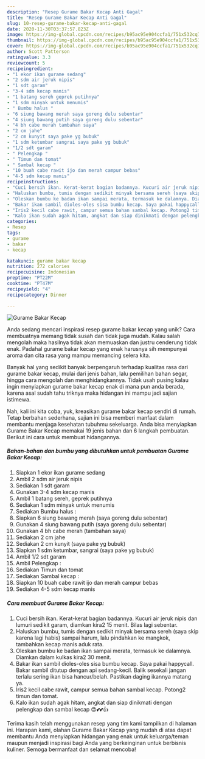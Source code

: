 ```yaml
---
description: "Resep Gurame Bakar Kecap Anti Gagal"
title: "Resep Gurame Bakar Kecap Anti Gagal"
slug: 10-resep-gurame-bakar-kecap-anti-gagal
date: 2020-11-30T03:37:57.823Z
image: https://img-global.cpcdn.com/recipes/b95ac95e904ccfa1/751x532cq70/gurame-bakar-kecap-foto-resep-utama.jpg
thumbnail: https://img-global.cpcdn.com/recipes/b95ac95e904ccfa1/751x532cq70/gurame-bakar-kecap-foto-resep-utama.jpg
cover: https://img-global.cpcdn.com/recipes/b95ac95e904ccfa1/751x532cq70/gurame-bakar-kecap-foto-resep-utama.jpg
author: Scott Patterson
ratingvalue: 3.3
reviewcount: 5
recipeingredient:
- "1 ekor ikan gurame sedang"
- "2 sdm air jeruk nipis"
- "1 sdt garam"
- "3-4 sdm kecap manis"
- "1 batang sereh geprek putihnya"
- "1 sdm minyak untuk menumis"
- " Bumbu halus "
- "6 siung bawang merah saya goreng dulu sebentar"
- "4 siung bawang putih saya goreng dulu sebentar"
- "4 bh cabe merah tambahan saya"
- "2 cm jahe"
- "2 cm kunyit saya pake yg bubuk"
- "1 sdm ketumbar sangrai saya pake yg bubuk"
- "1/2 sdt garam"
- " Pelengkap "
- " Timun dan tomat"
- " Sambal kecap "
- "10 buah cabe rawit ijo dan merah campur bebas"
- "4-5 sdm kecap manis"
recipeinstructions:
- "Cuci bersih ikan. Kerat-kerat bagian badannya. Kucuri air jeruk nipis dan lumuri sedikit garam, diamkan kira2 15 menit. Bilas lagi sebentar."
- "Haluskan bumbu, tumis dengan sedikit minyak bersama sereh (saya skip karena lagi habis) sampai harum, lalu pindahkan ke mangkok, tambahkan kecap manis aduk rata."
- "Oleskan bumbu ke badan ikan sampai merata, termasuk ke dalamnya. Diamkan dalam kulkas kira2 30 menit."
- "Bakar ikan sambil dioles-oles sisa bumbu kecap. Saya pakai happycall. Bakar sambil ditutup dengan api sedang-kecil. Balik sesekali jangan terlalu sering ikan bisa hancur/belah. Pastikan daging ikannya matang ya."
- "Iris2 kecil cabe rawit, campur semua bahan sambal kecap. Potong2 timun dan tomat."
- "Kalo ikan sudah agak hitam, angkat dan siap dinikmati dengan pelengkap dan sambal kecap 😍💕💕👍"
categories:
- Resep
tags:
- gurame
- bakar
- kecap

katakunci: gurame bakar kecap 
nutrition: 272 calories
recipecuisine: Indonesian
preptime: "PT22M"
cooktime: "PT47M"
recipeyield: "4"
recipecategory: Dinner

---
```



![Gurame Bakar Kecap](https://img-global.cpcdn.com/recipes/b95ac95e904ccfa1/751x532cq70/gurame-bakar-kecap-foto-resep-utama.jpg)

Anda sedang mencari inspirasi resep gurame bakar kecap yang unik? Cara membuatnya memang tidak susah dan tidak juga mudah. Kalau salah mengolah maka hasilnya tidak akan memuaskan dan justru cenderung tidak enak. Padahal gurame bakar kecap yang enak harusnya sih mempunyai aroma dan cita rasa yang mampu memancing selera kita.

Banyak hal yang sedikit banyak berpengaruh terhadap kualitas rasa dari gurame bakar kecap, mulai dari jenis bahan, lalu pemilihan bahan segar, hingga cara mengolah dan menghidangkannya. Tidak usah pusing kalau ingin menyiapkan gurame bakar kecap enak di mana pun anda berada, karena asal sudah tahu triknya maka hidangan ini mampu jadi sajian istimewa.




Nah, kali ini kita coba, yuk, kreasikan gurame bakar kecap sendiri di rumah. Tetap berbahan sederhana, sajian ini bisa memberi manfaat dalam membantu menjaga kesehatan tubuhmu sekeluarga. Anda bisa menyiapkan Gurame Bakar Kecap memakai 19 jenis bahan dan 6 langkah pembuatan. Berikut ini cara untuk membuat hidangannya.

<!--inarticleads1-->

##### Bahan-bahan dan bumbu yang dibutuhkan untuk pembuatan Gurame Bakar Kecap:

1. Siapkan 1 ekor ikan gurame sedang
1. Ambil 2 sdm air jeruk nipis
1. Sediakan 1 sdt garam
1. Gunakan 3-4 sdm kecap manis
1. Ambil 1 batang sereh, geprek putihnya
1. Sediakan 1 sdm minyak untuk menumis
1. Sediakan  Bumbu halus :
1. Siapkan 6 siung bawang merah (saya goreng dulu sebentar)
1. Gunakan 4 siung bawang putih (saya goreng dulu sebentar)
1. Gunakan 4 bh cabe merah (tambahan saya)
1. Sediakan 2 cm jahe
1. Sediakan 2 cm kunyit (saya pake yg bubuk)
1. Siapkan 1 sdm ketumbar, sangrai (saya pake yg bubuk)
1. Ambil 1/2 sdt garam
1. Ambil  Pelengkap :
1. Sediakan  Timun dan tomat
1. Sediakan  Sambal kecap :
1. Siapkan 10 buah cabe rawit ijo dan merah campur bebas
1. Sediakan 4-5 sdm kecap manis




<!--inarticleads2-->

##### Cara membuat Gurame Bakar Kecap:

1. Cuci bersih ikan. Kerat-kerat bagian badannya. Kucuri air jeruk nipis dan lumuri sedikit garam, diamkan kira2 15 menit. Bilas lagi sebentar.
1. Haluskan bumbu, tumis dengan sedikit minyak bersama sereh (saya skip karena lagi habis) sampai harum, lalu pindahkan ke mangkok, tambahkan kecap manis aduk rata.
1. Oleskan bumbu ke badan ikan sampai merata, termasuk ke dalamnya. Diamkan dalam kulkas kira2 30 menit.
1. Bakar ikan sambil dioles-oles sisa bumbu kecap. Saya pakai happycall. Bakar sambil ditutup dengan api sedang-kecil. Balik sesekali jangan terlalu sering ikan bisa hancur/belah. Pastikan daging ikannya matang ya.
1. Iris2 kecil cabe rawit, campur semua bahan sambal kecap. Potong2 timun dan tomat.
1. Kalo ikan sudah agak hitam, angkat dan siap dinikmati dengan pelengkap dan sambal kecap 😍💕💕👍




Terima kasih telah menggunakan resep yang tim kami tampilkan di halaman ini. Harapan kami, olahan Gurame Bakar Kecap yang mudah di atas dapat membantu Anda menyiapkan hidangan yang enak untuk keluarga/teman maupun menjadi inspirasi bagi Anda yang berkeinginan untuk berbisnis kuliner. Semoga bermanfaat dan selamat mencoba!
